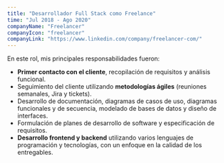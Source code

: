```yaml
---
title: "Desarrollador Full Stack como Freelance"
time: "Jul 2018 - Ago 2020"
companyName: "Freelancer"
companyIcon: "freelancer"
companyLink: "https://www.linkedin.com/company/freelancer-com/"
---
```

En este rol, mis principales responsabilidades fueron:
* **Primer contacto con el cliente**, recopilación de requisitos y análisis funcional.
* Seguimiento del cliente utilizando **metodologías ágiles** (reuniones semanales, Jira y tickets).
* Desarrollo de documentación, diagramas de casos de uso, diagramas funcionales y de secuencia, modelado de bases de datos y diseño de interfaces.
* Formulación de planes de desarrollo de software y especificación de requisitos.
* **Desarrollo frontend y backend** utilizando varios lenguajes de programación y tecnologías, con un enfoque en la calidad de los entregables.
